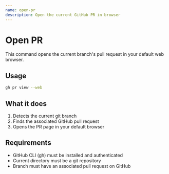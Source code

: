 ```yaml
---
name: open-pr
description: Open the current GitHub PR in browser
---
```


# Open PR

This command opens the current branch's pull request in your default web browser.

## Usage

```bash
gh pr view --web
```

## What it does

1. Detects the current git branch
2. Finds the associated GitHub pull request
3. Opens the PR page in your default browser

## Requirements

- GitHub CLI (gh) must be installed and authenticated
- Current directory must be a git repository
- Branch must have an associated pull request on GitHub